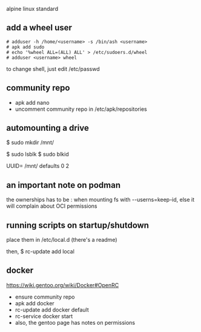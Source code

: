 alpine linux standard

## add a wheel user

```
# adduser -h /home/<username> -s /bin/ash <username>
# apk add sudo
# echo '%wheel ALL=(ALL) ALL' > /etc/sudoers.d/wheel
# adduser <username> wheel
```

to change shell, just edit /etc/passwd

## community repo

- apk add nano
- uncomment community repo in /etc/apk/repositories

## automounting a drive

$ sudo mkdir /mnt/<point>

$ sudo lsblk
$ sudo blkid

UUID=<uuid>  /mnt/<point>  <fs-type>  defaults  0 2

## an important note on podman

the ownerships has to be <user>:<user> when mounting fs with --userns=keep-id, else it will complain about OCI permissions

## running scripts on startup/shutdown

place them in /etc/local.d (there's a readme)

then, $ rc-update add local










## docker

https://wiki.gentoo.org/wiki/Docker#OpenRC

- ensure community repo
- apk add docker
- rc-update add docker default
- rc-service docker start
- also, the gentoo page has notes on permissions
